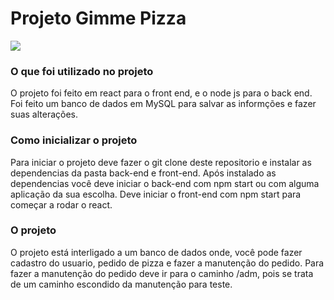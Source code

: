 <h1>Projeto Gimme Pizza </h1>

<img src="https://i.ibb.co/Xpkkg1D/Screenshot-2020-08-03-React-App-1.png" />

<h3>O que foi  utilizado no projeto</h3>

O projeto foi feito em react para o front end, e o node js para o back end. Foi feito um banco de dados em MySQL para salvar as informções e fazer suas alterações.


<h3>Como inicializar o projeto </h3>

Para iniciar o projeto deve fazer o git clone deste repositorio e instalar as dependencias da pasta back-end e front-end.
Após instalado as dependencias você deve iniciar o back-end com npm start ou com alguma aplicação da sua escolha.
Deve iniciar o front-end com npm start para começar a rodar o react.

<h3>O projeto </h3>

O projeto está interligado a um banco de dados onde, você pode fazer cadastro do usuario, pedido de pizza e fazer a manutenção do pedido.
Para fazer a manutenção do pedido deve ir para o caminho /adm, pois se trata de um caminho escondido da manutenção para teste.

